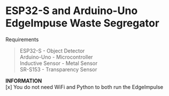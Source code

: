 # ESP32-S and Arduino-Uno EdgeImpuse Waste Segregator  
Requirements 

> ESP32-S - Object Detector
\
> Arduino-Uno - Microcontroller
\
> Inductive Sensor - Metal Sensor
\
> SR-S153 - Transparency Sensor 

**INFORMATION**
\
 [x] You do not need WiFi and Python to both run the EdgeImpulse

